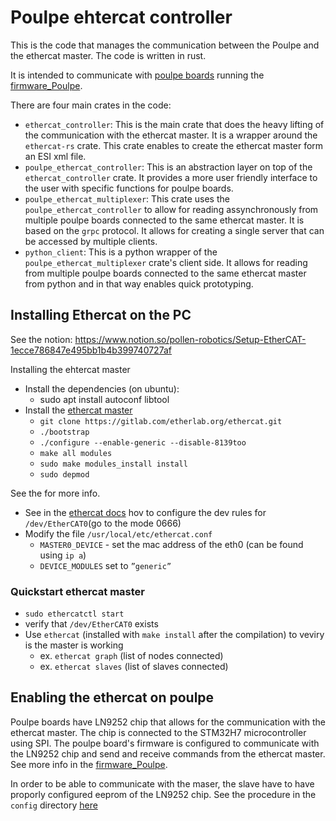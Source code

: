 # Poulpe ehtercat controller

This is the code that manages the communication between the Poulpe and the ethercat master. The code is written in rust.

It is intended to communicate with [poulpe boards](https://github.com/pollen-robotics/elec_Poulpe) running the [firmware_Poulpe](https://github.com/pollen-robotics/firmware_Poulpe).

There are four main crates in the code:
- `ethercat_controller`: This is the main crate that does the heavy lifting of the communication with the ethercat master. It is a wrapper around the `ethercat-rs` crate. This crate enables to create the ethercat master form an ESI xml file.
- `poulpe_ethercat_controller`: This is an abstraction layer on top of the `ethercat_controller` crate. It provides a more user friendly interface to the user with specific functions for poulpe boards.
- `poulpe_ethercat_multiplexer`: This crate uses the `poulpe_ethercat_controller` to allow for reading assynchronously from multiple poulpe boards connected to the same ethercat master. It is based on the `grpc` protocol. It allows for creating a single server that can be accessed by multiple clients.
- `python_client`: This is a python wrapper of the `poulpe_ethercat_multiplexer` crate's client side. It allows for reading from multiple poulpe boards connected to the same ethercat master from python and in that way enables quick prototyping.


## Installing Ethercat on the PC

See the notion: https://www.notion.so/pollen-robotics/Setup-EtherCAT-1ecce786847e495bb1b4b399740727af

Installing the ehtercat master

- Install the dependencies (on ubuntu):
    - sudo apt install autoconf libtool
- Install the [ethercat master](https://etherlab.org/en/ethercat/)
    - `git clone https://gitlab.com/etherlab.org/ethercat.git`
    - `./bootstrap`
    - `./configure --enable-generic --disable-8139too`
    - `make all modules`
    - `sudo make modules_install install`
    - `sudo depmod`

See the  for more info.

- See in the [ethercat docs](https://etherlab.org/download/ethercat/ethercat-1.5.2.pdf) hov to configure the dev rules for `/dev/EtherCAT0`(go to the mode 0666)
- Modify the file `/usr/local/etc/ethercat.conf`
    - `MASTER0_DEVICE` - set the mac address of the eth0 (can be found using `ip a`)
    - `DEVICE_MODULES` set to `”generic”`

### Quickstart ethercat master

- `sudo ethercatctl start`
- verify that `/dev/EtherCAT0` exists
- Use `ethercat` (installed with `make install` after the compilation) to veviry is the master is working
    - ex. `ethercat graph` (list of nodes connected)
    - ex. `ethercat slaves` (list of slaves connected)

## Enabling the ethercat on poulpe

Poulpe boards have LN9252 chip that allows for the communication with the ethercat master. The chip is connected to the STM32H7 microcontroller using SPI. The poulpe board's firmware is configured to communicate with the LN9252 chip and send and receive commands from the ethercat master.
See more info in the [firmware_Poulpe](https://github.com/pollen-robotics/firmware_Poulpe). 

In order to be able to communicate with the maser, the slave have to have proporly configured eeprom of the LN9252 chip. See the procedure in the `config` directory [here](config/README.md)


